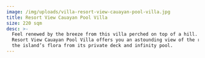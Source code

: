 ```yaml
---
image: /img/uploads/villa-resort-view-cauayan-pool-villa.jpg
title: Resort View Cauayan Pool Villa
size: 220 sqm
desc: >-
  Feel renewed by the breeze from this villa perched on top of a hill. The
  Resort View Cauayan Pool Villa offers you an astounding view of the resort and
  the island’s flora from its private deck and infinity pool.
---
```


